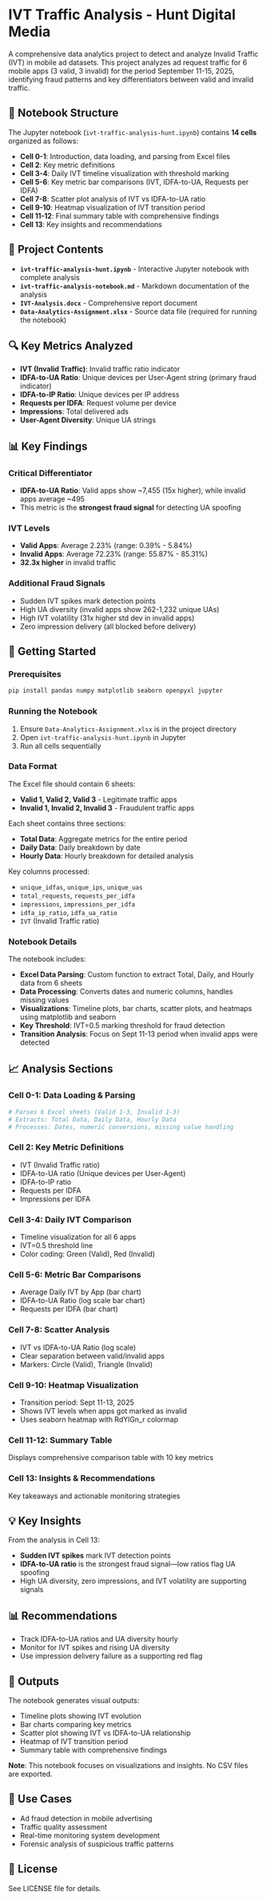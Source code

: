 # IVT Traffic Analysis - Hunt Digital Media

A comprehensive data analytics project to detect and analyze Invalid Traffic (IVT) in mobile ad datasets. This project analyzes ad request traffic for 6 mobile apps (3 valid, 3 invalid) for the period September 11-15, 2025, identifying fraud patterns and key differentiators between valid and invalid traffic.

## 📓 Notebook Structure

The Jupyter notebook (`ivt-traffic-analysis-hunt.ipynb`) contains **14 cells** organized as follows:

- **Cell 0-1**: Introduction, data loading, and parsing from Excel files
- **Cell 2**: Key metric definitions
- **Cell 3-4**: Daily IVT timeline visualization with threshold marking
- **Cell 5-6**: Key metric bar comparisons (IVT, IDFA-to-UA, Requests per IDFA)
- **Cell 7-8**: Scatter plot analysis of IVT vs IDFA-to-UA ratio
- **Cell 9-10**: Heatmap visualization of IVT transition period
- **Cell 11-12**: Final summary table with comprehensive findings
- **Cell 13**: Key insights and recommendations

## 📁 Project Contents

- **`ivt-traffic-analysis-hunt.ipynb`** - Interactive Jupyter notebook with complete analysis
- **`ivt-traffic-analysis-notebook.md`** - Markdown documentation of the analysis
- **`IVT-Analysis.docx`** - Comprehensive report document
- **`Data-Analytics-Assignment.xlsx`** - Source data file (required for running the notebook)

## 🔍 Key Metrics Analyzed

- **IVT (Invalid Traffic)**: Invalid traffic ratio indicator
- **IDFA-to-UA Ratio**: Unique devices per User-Agent string (primary fraud indicator)
- **IDFA-to-IP Ratio**: Unique devices per IP address
- **Requests per IDFA**: Request volume per device
- **Impressions**: Total delivered ads
- **User-Agent Diversity**: Unique UA strings

## 📊 Key Findings

### Critical Differentiator
- **IDFA-to-UA Ratio**: Valid apps show ~7,455 (15x higher), while invalid apps average ~495
- This metric is the **strongest fraud signal** for detecting UA spoofing

### IVT Levels
- **Valid Apps**: Average 2.23% (range: 0.39% - 5.84%)
- **Invalid Apps**: Average 72.23% (range: 55.87% - 85.31%)
- **32.3x higher** in invalid traffic

### Additional Fraud Signals
- Sudden IVT spikes mark detection points
- High UA diversity (invalid apps show 262-1,232 unique UAs)
- High IVT volatility (31x higher std dev in invalid apps)
- Zero impression delivery (all blocked before delivery)

## 🚀 Getting Started

### Prerequisites
```bash
pip install pandas numpy matplotlib seaborn openpyxl jupyter
```

### Running the Notebook
1. Ensure `Data-Analytics-Assignment.xlsx` is in the project directory
2. Open `ivt-traffic-analysis-hunt.ipynb` in Jupyter
3. Run all cells sequentially

### Data Format
The Excel file should contain 6 sheets:
- **Valid 1, Valid 2, Valid 3** - Legitimate traffic apps
- **Invalid 1, Invalid 2, Invalid 3** - Fraudulent traffic apps

Each sheet contains three sections:
- **Total Data**: Aggregate metrics for the entire period
- **Daily Data**: Daily breakdown by date
- **Hourly Data**: Hourly breakdown for detailed analysis

Key columns processed:
- `unique_idfas`, `unique_ips`, `unique_uas`
- `total_requests`, `requests_per_idfa`
- `impressions`, `impressions_per_idfa`
- `idfa_ip_ratio`, `idfa_ua_ratio`
- `IVT` (Invalid Traffic ratio)

### Notebook Details
The notebook includes:
- **Excel Data Parsing**: Custom function to extract Total, Daily, and Hourly data from 6 sheets
- **Data Processing**: Converts dates and numeric columns, handles missing values
- **Visualizations**: Timeline plots, bar charts, scatter plots, and heatmaps using matplotlib and seaborn
- **Key Threshold**: IVT=0.5 marking threshold for fraud detection
- **Transition Analysis**: Focus on Sept 11-13 period when invalid apps were detected

## 📈 Analysis Sections

### Cell 0-1: Data Loading & Parsing
```python
# Parses 6 Excel sheets (Valid 1-3, Invalid 1-3)
# Extracts: Total Data, Daily Data, Hourly Data
# Processes: Dates, numeric conversions, missing value handling
```

### Cell 2: Key Metric Definitions
- IVT (Invalid Traffic ratio)
- IDFA-to-UA ratio (Unique devices per User-Agent)
- IDFA-to-IP ratio
- Requests per IDFA
- Impressions per IDFA

### Cell 3-4: Daily IVT Comparison
- Timeline visualization for all 6 apps
- IVT=0.5 threshold line
- Color coding: Green (Valid), Red (Invalid)

### Cell 5-6: Metric Bar Comparisons
- Average Daily IVT by App (bar chart)
- IDFA-to-UA Ratio (log scale bar chart)
- Requests per IDFA (bar chart)

### Cell 7-8: Scatter Analysis
- IVT vs IDFA-to-UA Ratio (log scale)
- Clear separation between valid/invalid apps
- Markers: Circle (Valid), Triangle (Invalid)

### Cell 9-10: Heatmap Visualization
- Transition period: Sept 11-13, 2025
- Shows IVT levels when apps got marked as invalid
- Uses seaborn heatmap with RdYlGn_r colormap

### Cell 11-12: Summary Table
Displays comprehensive comparison table with 10 key metrics

### Cell 13: Insights & Recommendations
Key takeaways and actionable monitoring strategies

## 💡 Key Insights

From the analysis in Cell 13:

- **Sudden IVT spikes** mark IVT detection points
- **IDFA-to-UA ratio** is the strongest fraud signal—low ratios flag UA spoofing
- High UA diversity, zero impressions, and IVT volatility are supporting signals

## 📊 Recommendations

- Track IDFA-to-UA ratios and UA diversity hourly
- Monitor for IVT spikes and rising UA diversity
- Use impression delivery failure as a supporting red flag

## 📝 Outputs

The notebook generates visual outputs:
- Timeline plots showing IVT evolution
- Bar charts comparing key metrics
- Scatter plot showing IVT vs IDFA-to-UA relationship
- Heatmap of IVT transition period
- Summary table with comprehensive findings

**Note**: This notebook focuses on visualizations and insights. No CSV files are exported.

## 🎯 Use Cases

- Ad fraud detection in mobile advertising
- Traffic quality assessment
- Real-time monitoring system development
- Forensic analysis of suspicious traffic patterns

## 📄 License

See LICENSE file for details.
